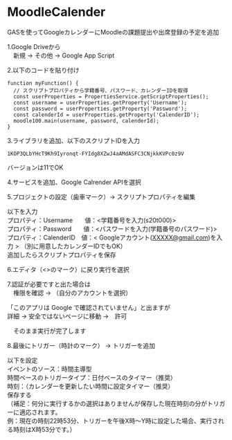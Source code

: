 # MoodleCalender
GASを使ってGoogleカレンダーにMoodleの課題提出や出席登録の予定を追加

1.Google Driveから<br>
　新規 → その他 → Google App Script

2.以下のコードを貼り付け
```
function myFunction() {
  // スクリプトプロパティから学籍番号、パスワード、カレンダーIDを取得
  const userProperties = PropertiesService.getScriptProperties();
  const username = userProperties.getProperty('Username');
  const password = userProperties.getProperty('Password');
  const calenderId = userProperties.getProperty('CalenderID');
  moodle100.main(username, password, calenderId);
}
```

3.ライブラリを追加、以下のスクリプトIDを入力
```
1KOP3QLbYHcT9Kh9Iyronqt-FYIdg8XZwJ4aAMdASFC3CNjkkKVPc0z9V
```
バージョンは11でOK

4.サービスを追加、Google Calrender APIを選択

5.プロジェクトの設定（歯車マーク）→ スクリプトプロパティを編集

以下を入力<br>
プロパティ：Username　　値：<学籍番号を入力(s20t000)><br>
プロパティ：Password　　値：<パスワードを入力(学籍番号のパスワード)><br>
プロパティ：CalenderID　値：< Googleアカウント(XXXXX@gmail.com)を入力 > （別に用意したカレンダーIDでもOK）<br>
追加したらスクリプトプロパティを保存

6.エディタ（<>のマーク）に戻り実行を選択

7.認証が必要ですと出た場合は<br>
　権限を確認 → （自分のアカウントを選択）

「このアプリは Google で確認されていません」と出ますが<br>
   詳細 → 安全ではないページに移動 →　許可

　そのまま実行が完了します

8.最後にトリガー（時計のマーク） → トリガーを追加

以下を設定<br>
イベントのソース：時間主導型<br>
時間ベースのトリガータイプ：日付ベースのタイマー（推奨）<br>
時刻：（カレンダーを更新したい時間に設定タイマー（推奨）<br>
保存する<br>
（補足：何分に実行するかの選択はありませんが保存した現在時刻の分がトリガーに適応されます。<br>
例：現在の時刻22時53分、トリガーを午後X時～Y時に設定した場合、実行される時刻はX時53分です。）